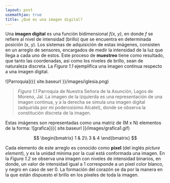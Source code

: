 ```yaml
---
layout: post
usemathjax: true
title: ¿Qué es una imagen digital?
---
```


Una __imagen digital__ es una función bidimensional _f(x, y)_, en donde _f_ se refiere al nivel de intensidad (brillo) 
que se encuentra en determinada posición (x, y). Los sistemas de adquisición de estas imágenes, consisten en un arreglo de sensores, 
encargados de medir la intensidad de la luz que llega a cada uno de estos. Este proceso de __muestreo__ tiene como resultado, 
que tanto las coordenadas, así como los niveles de brillo, sean de naturaleza discreta. La _Figura 1.1_ ejemplifica una imagen 
continua respecto a una imagen digital.

![Parroquia]({{ site.baseurl }}/images/iglesia.png)
> _Figura 1.1_ Parroquia de Nuestra Señora de la Asunción, Lagos de Moreno, Jal. La imagen de la izquierda es una representación de una imagen continua, y a la derecha se simula una imagen digital (adquirida por mi poderosísimo Alcatel), donde se observa la constitución discreta de la imagen. 

Estas imágenes son representadas como una matriz de (M x N) elementos de la forma:
![grafica]({{ site.baseurl }}/images/grafica1.gif)

$$
\begin{bmatrix}
1 & 2\\ 
3 & 4
\end{bmatrix}
$$

Cada elemento de este arreglo es conocido como __pixel__ (del inglés _picture element_), y es la unidad mínima
por la cual está conformada una imagen. En la _Figura 1.2_ se observa una imagen con niveles de intensidad binarios,
en donde, un valor de intensidad igual a 1 corresponde a un pixel color blanco, y negro en caso de ser 0. La formación del
corazón se da por la manera en la que están dispuesto el brillo en los pixeles de toda la imagen.
